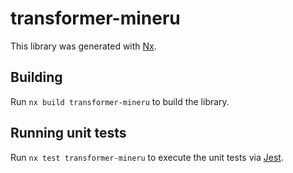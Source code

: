 # transformer-mineru

This library was generated with [Nx](https://nx.dev).

## Building

Run `nx build transformer-mineru` to build the library.

## Running unit tests

Run `nx test transformer-mineru` to execute the unit tests via [Jest](https://jestjs.io).
